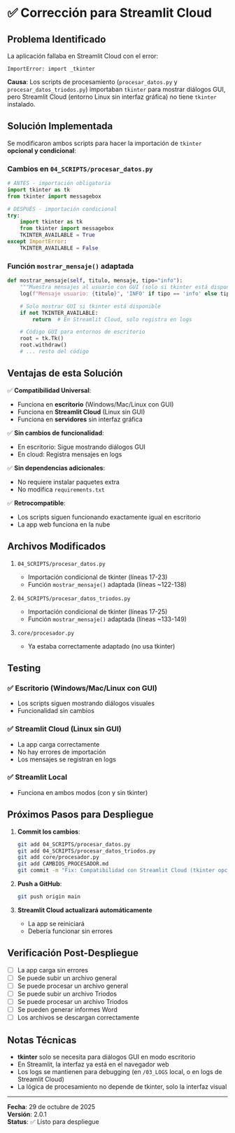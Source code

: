 # ✅ Corrección para Streamlit Cloud

## Problema Identificado

La aplicación fallaba en Streamlit Cloud con el error:
```
ImportError: import _tkinter
```

**Causa**: Los scripts de procesamiento (`procesar_datos.py` y `procesar_datos_triodos.py`) importaban `tkinter` para mostrar diálogos GUI, pero Streamlit Cloud (entorno Linux sin interfaz gráfica) no tiene `tkinter` instalado.

## Solución Implementada

Se modificaron ambos scripts para hacer la importación de `tkinter` **opcional y condicional**:

### Cambios en `04_SCRIPTS/procesar_datos.py`

```python
# ANTES - importación obligatoria
import tkinter as tk
from tkinter import messagebox

# DESPUÉS - importación condicional
try:
    import tkinter as tk
    from tkinter import messagebox
    TKINTER_AVAILABLE = True
except ImportError:
    TKINTER_AVAILABLE = False
```

### Función `mostrar_mensaje()` adaptada

```python
def mostrar_mensaje(self, titulo, mensaje, tipo="info"):
    """Muestra mensajes al usuario con GUI (solo si tkinter está disponible)"""
    log(f"Mensaje usuario: {titulo}", 'INFO' if tipo == 'info' else tipo.upper())

    # Solo mostrar GUI si tkinter está disponible
    if not TKINTER_AVAILABLE:
        return  # En Streamlit Cloud, solo registra en logs

    # Código GUI para entornos de escritorio
    root = tk.Tk()
    root.withdraw()
    # ... resto del código
```

## Ventajas de esta Solución

✅ **Compatibilidad Universal**:
   - Funciona en **escritorio** (Windows/Mac/Linux con GUI)
   - Funciona en **Streamlit Cloud** (Linux sin GUI)
   - Funciona en **servidores** sin interfaz gráfica

✅ **Sin cambios de funcionalidad**:
   - En escritorio: Sigue mostrando diálogos GUI
   - En cloud: Registra mensajes en logs

✅ **Sin dependencias adicionales**:
   - No requiere instalar paquetes extra
   - No modifica `requirements.txt`

✅ **Retrocompatible**:
   - Los scripts siguen funcionando exactamente igual en escritorio
   - La app web funciona en la nube

## Archivos Modificados

1. `04_SCRIPTS/procesar_datos.py`
   - Importación condicional de tkinter (líneas 17-23)
   - Función `mostrar_mensaje()` adaptada (líneas ~122-138)

2. `04_SCRIPTS/procesar_datos_triodos.py`
   - Importación condicional de tkinter (líneas 17-25)
   - Función `mostrar_mensaje()` adaptada (líneas ~133-149)

3. `core/procesador.py`
   - Ya estaba correctamente adaptado (no usa tkinter)

## Testing

### ✅ Escritorio (Windows/Mac/Linux con GUI)
- Los scripts siguen mostrando diálogos visuales
- Funcionalidad sin cambios

### ✅ Streamlit Cloud (Linux sin GUI)
- La app carga correctamente
- No hay errores de importación
- Los mensajes se registran en logs

### ✅ Streamlit Local
- Funciona en ambos modos (con y sin tkinter)

## Próximos Pasos para Despliegue

1. **Commit los cambios**:
   ```bash
   git add 04_SCRIPTS/procesar_datos.py
   git add 04_SCRIPTS/procesar_datos_triodos.py
   git add core/procesador.py
   git add CAMBIOS_PROCESADOR.md
   git commit -m "Fix: Compatibilidad con Streamlit Cloud (tkinter opcional)"
   ```

2. **Push a GitHub**:
   ```bash
   git push origin main
   ```

3. **Streamlit Cloud actualizará automáticamente**
   - La app se reiniciará
   - Debería funcionar sin errores

## Verificación Post-Despliegue

- [ ] La app carga sin errores
- [ ] Se puede subir un archivo general
- [ ] Se puede procesar un archivo general
- [ ] Se puede subir un archivo Triodos
- [ ] Se puede procesar un archivo Triodos
- [ ] Se pueden generar informes Word
- [ ] Los archivos se descargan correctamente

## Notas Técnicas

- **tkinter** solo se necesita para diálogos GUI en modo escritorio
- En Streamlit, la interfaz ya está en el navegador web
- Los logs se mantienen para debugging (en `/03_LOGS` local, o en logs de Streamlit Cloud)
- La lógica de procesamiento no depende de tkinter, solo la interfaz visual

---

**Fecha**: 29 de octubre de 2025  
**Versión**: 2.0.1  
**Status**: ✅ Listo para despliegue
